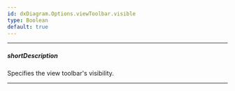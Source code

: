 ```yaml
---
id: dxDiagram.Options.viewToolbar.visible
type: Boolean
default: true
---
```

---
##### shortDescription
Specifies the view toolbar's visibility.

---
